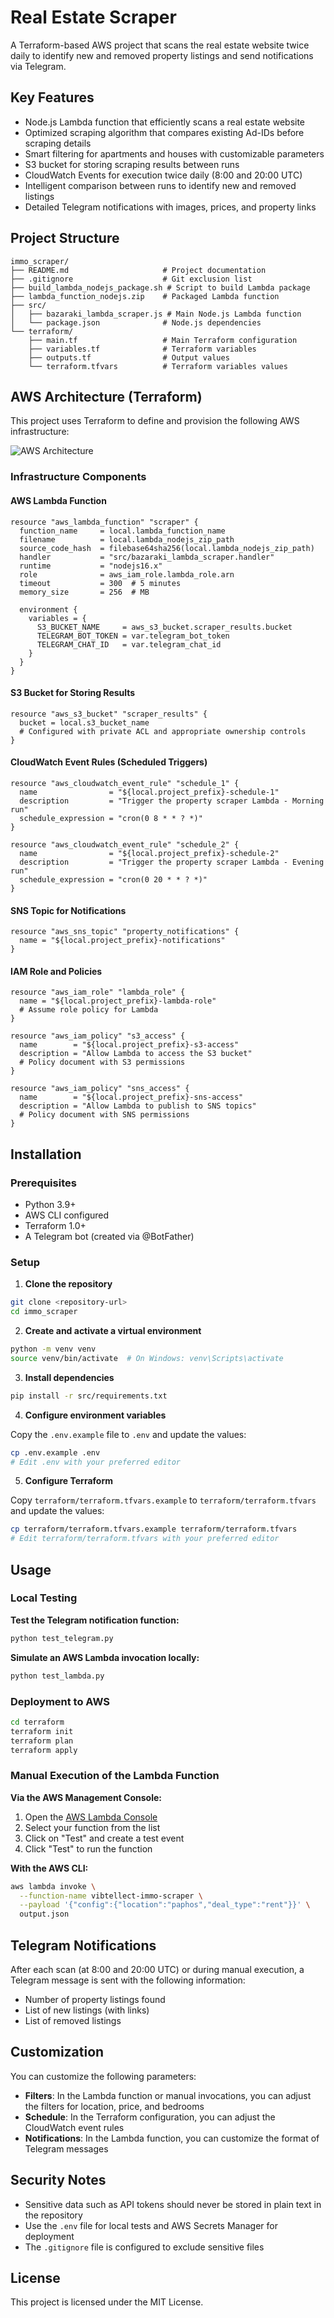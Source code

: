 # Real Estate Scraper

A Terraform-based AWS project that scans the real estate website twice daily to identify new and removed property listings and send notifications via Telegram.

## Key Features

- Node.js Lambda function that efficiently scans a real estate website
- Optimized scraping algorithm that compares existing Ad-IDs before scraping details
- Smart filtering for apartments and houses with customizable parameters
- S3 bucket for storing scraping results between runs
- CloudWatch Events for execution twice daily (8:00 and 20:00 UTC)
- Intelligent comparison between runs to identify new and removed listings
- Detailed Telegram notifications with images, prices, and property links

## Project Structure

```
immo_scraper/
├── README.md                     # Project documentation
├── .gitignore                    # Git exclusion list
├── build_lambda_nodejs_package.sh # Script to build Lambda package
├── lambda_function_nodejs.zip    # Packaged Lambda function
├── src/
│   ├── bazaraki_lambda_scraper.js # Main Node.js Lambda function
│   └── package.json              # Node.js dependencies
└── terraform/
    ├── main.tf                   # Main Terraform configuration
    ├── variables.tf              # Terraform variables
    ├── outputs.tf                # Output values
    └── terraform.tfvars          # Terraform variables values
```

## AWS Architecture (Terraform)

This project uses Terraform to define and provision the following AWS infrastructure:

![AWS Architecture](https://raw.githubusercontent.com/username/immo_scraper/main/docs/architecture.png)

### Infrastructure Components

#### AWS Lambda Function
```hcl
resource "aws_lambda_function" "scraper" {
  function_name     = local.lambda_function_name
  filename          = local.lambda_nodejs_zip_path
  source_code_hash  = filebase64sha256(local.lambda_nodejs_zip_path)
  handler           = "src/bazaraki_lambda_scraper.handler"
  runtime           = "nodejs16.x"
  role              = aws_iam_role.lambda_role.arn
  timeout           = 300  # 5 minutes
  memory_size       = 256  # MB
  
  environment {
    variables = {
      S3_BUCKET_NAME     = aws_s3_bucket.scraper_results.bucket
      TELEGRAM_BOT_TOKEN = var.telegram_bot_token
      TELEGRAM_CHAT_ID   = var.telegram_chat_id
    }
  }
}
```

#### S3 Bucket for Storing Results
```hcl
resource "aws_s3_bucket" "scraper_results" {
  bucket = local.s3_bucket_name
  # Configured with private ACL and appropriate ownership controls
}
```

#### CloudWatch Event Rules (Scheduled Triggers)
```hcl
resource "aws_cloudwatch_event_rule" "schedule_1" {
  name                = "${local.project_prefix}-schedule-1"
  description         = "Trigger the property scraper Lambda - Morning run"
  schedule_expression = "cron(0 8 * * ? *)"
}

resource "aws_cloudwatch_event_rule" "schedule_2" {
  name                = "${local.project_prefix}-schedule-2"
  description         = "Trigger the property scraper Lambda - Evening run"
  schedule_expression = "cron(0 20 * * ? *)"
}
```

#### SNS Topic for Notifications
```hcl
resource "aws_sns_topic" "property_notifications" {
  name = "${local.project_prefix}-notifications"
}
```

#### IAM Role and Policies
```hcl
resource "aws_iam_role" "lambda_role" {
  name = "${local.project_prefix}-lambda-role"
  # Assume role policy for Lambda
}

resource "aws_iam_policy" "s3_access" {
  name        = "${local.project_prefix}-s3-access"
  description = "Allow Lambda to access the S3 bucket"
  # Policy document with S3 permissions
}

resource "aws_iam_policy" "sns_access" {
  name        = "${local.project_prefix}-sns-access"
  description = "Allow Lambda to publish to SNS topics"
  # Policy document with SNS permissions
}
```

## Installation

### Prerequisites

- Python 3.9+
- AWS CLI configured
- Terraform 1.0+
- A Telegram bot (created via @BotFather)

### Setup

1. **Clone the repository**

```bash
git clone <repository-url>
cd immo_scraper
```

2. **Create and activate a virtual environment**

```bash
python -m venv venv
source venv/bin/activate  # On Windows: venv\Scripts\activate
```

3. **Install dependencies**

```bash
pip install -r src/requirements.txt
```

4. **Configure environment variables**

Copy the `.env.example` file to `.env` and update the values:

```bash
cp .env.example .env
# Edit .env with your preferred editor
```

5. **Configure Terraform**

Copy `terraform/terraform.tfvars.example` to `terraform/terraform.tfvars` and update the values:

```bash
cp terraform/terraform.tfvars.example terraform/terraform.tfvars
# Edit terraform/terraform.tfvars with your preferred editor
```

## Usage

### Local Testing

**Test the Telegram notification function:**

```bash
python test_telegram.py
```

**Simulate an AWS Lambda invocation locally:**

```bash
python test_lambda.py
```

### Deployment to AWS

```bash
cd terraform
terraform init
terraform plan
terraform apply
```

### Manual Execution of the Lambda Function

**Via the AWS Management Console:**

1. Open the [AWS Lambda Console](https://console.aws.amazon.com/lambda)
2. Select your function from the list
3. Click on "Test" and create a test event
4. Click "Test" to run the function

**With the AWS CLI:**

```bash
aws lambda invoke \
  --function-name vibtellect-immo-scraper \
  --payload '{"config":{"location":"paphos","deal_type":"rent"}}' \
  output.json
```

## Telegram Notifications

After each scan (at 8:00 and 20:00 UTC) or during manual execution, a Telegram message is sent with the following information:

- Number of property listings found
- List of new listings (with links)
- List of removed listings

## Customization

You can customize the following parameters:

- **Filters**: In the Lambda function or manual invocations, you can adjust the filters for location, price, and bedrooms
- **Schedule**: In the Terraform configuration, you can adjust the CloudWatch event rules
- **Notifications**: In the Lambda function, you can customize the format of Telegram messages

## Security Notes

- Sensitive data such as API tokens should never be stored in plain text in the repository
- Use the `.env` file for local tests and AWS Secrets Manager for deployment
- The `.gitignore` file is configured to exclude sensitive files

## License

This project is licensed under the MIT License.
